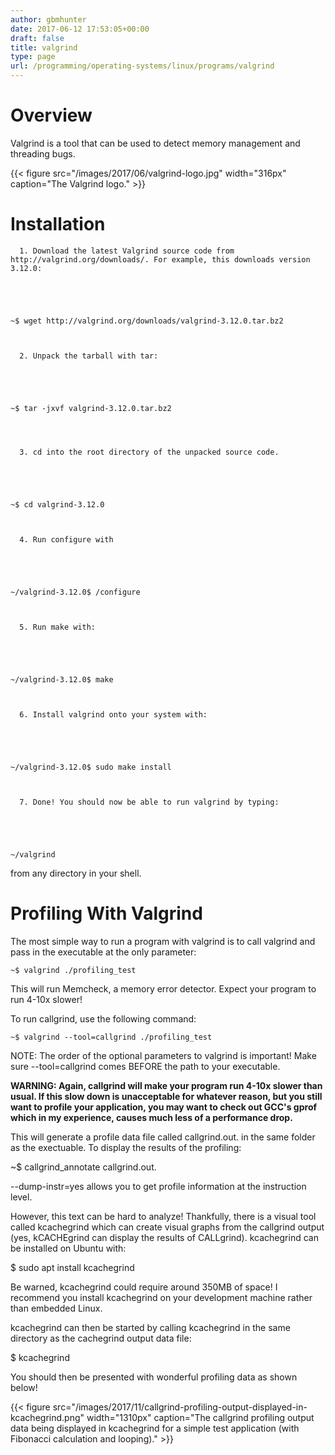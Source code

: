 ```yaml
---
author: gbmhunter
date: 2017-06-12 17:53:05+00:00
draft: false
title: valgrind
type: page
url: /programming/operating-systems/linux/programs/valgrind
---
```


# Overview




Valgrind is a tool that can be used to detect memory management and threading bugs.



{{< figure src="/images/2017/06/valgrind-logo.jpg" width="316px" caption="The Valgrind logo."  >}}



# Installation





	  1. Download the latest Valgrind source code from http://valgrind.org/downloads/. For example, this downloads version 3.12.0:  

   


    
    ~$ wget http://valgrind.org/downloads/valgrind-3.12.0.tar.bz2



	  2. Unpack the tarball with tar:   

   


    
    ~$ tar -jxvf valgrind-3.12.0.tar.bz2
    



	  3. cd into the root directory of the unpacked source code.  

   


    
    ~$ cd valgrind-3.12.0



	  4. Run configure with  

   


    
    ~/valgrind-3.12.0$ /configure



	  5. Run make with:  

   


    
    ~/valgrind-3.12.0$ make



	  6. Install valgrind onto your system with:  

   


    
    ~/valgrind-3.12.0$ sudo make install



	  7. Done! You should now be able to run valgrind by typing:  

   


    
    ~/valgrind



from any directory in your shell.



# Profiling With Valgrind




The most simple way to run a program with valgrind is to call valgrind and pass in the executable at the only parameter:



    
    ~$ valgrind ./profiling_test




This will run Memcheck, a memory error detector. Expect your program to run 4-10x slower!




To run callgrind, use the following command:



    
    ~$ valgrind --tool=callgrind ./profiling_test




NOTE: The order of the optional parameters to valgrind is important! Make sure --tool=callgrind comes BEFORE the path to your executable.




**WARNING: Again, callgrind will make your program run 4-10x slower than usual. If this slow down is unacceptable for whatever reason, but you still want to profile your application, you may want to check out GCC's gprof which in my experience, causes much less of a performance drop.**




This will generate a profile data file called callgrind.out.<pid> in the same folder as the exectuable. To display the results of the profiling:




~$ callgrind_annotate callgrind.out.<pid>




--dump-instr=yes allows you to get profile information at the instruction level.




However, this text can be hard to analyze! Thankfully, there is a visual tool called kcachegrind which can create visual graphs from the callgrind output (yes, kCACHEgrind can display the results of CALLgrind). kcachegrind can be installed on Ubuntu with:




$ sudo apt install kcachegrind




Be warned, kcachegrind could require around 350MB of space! I recommend you install kcachegrind on your development machine rather than embedded Linux.




kcachegrind can then be started by calling kcachegrind in the same directory as the cachegrind output data file:




$ kcachegrind




You should then be presented with wonderful profiling data as shown below!



{{< figure src="/images/2017/11/callgrind-profiling-output-displayed-in-kcachegrind.png" width="1310px" caption="The callgrind profiling output data being displayed in kcachegrind for a simple test application (with Fibonacci calculation and looping)."  >}}
